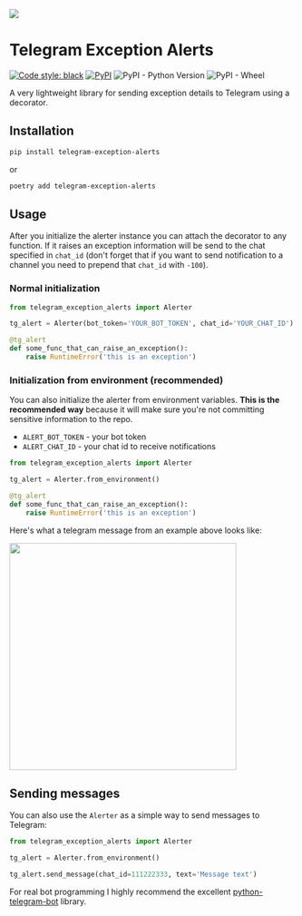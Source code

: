 ![](https://telegram.org/img/t_logo.svg?1)
# Telegram Exception Alerts
[![Code style: black](https://img.shields.io/badge/code%20style-black-000000.svg)](https://github.com/psf/black)
[![PyPI](https://img.shields.io/pypi/v/telegram-exception-alerts)](https://pypi.org/project/telegram-exception-alerts/)
![PyPI - Python Version](https://img.shields.io/pypi/pyversions/telegram-exception-alerts)
![PyPI - Wheel](https://img.shields.io/pypi/wheel/telegram-exception-alerts)

A very lightweight library for sending exception details to Telegram using a decorator.

## Installation

```bash
pip install telegram-exception-alerts
```
or
```bash
poetry add telegram-exception-alerts
```

## Usage

After you initialize the alerter instance you can attach the decorator to any function. If it 
raises an exception information will be send to the chat specified in `chat_id` (don't forget 
that if you want to send notification to a channel you need to prepend that `chat_id` with `-100`).

### Normal initialization

```python
from telegram_exception_alerts import Alerter

tg_alert = Alerter(bot_token='YOUR_BOT_TOKEN', chat_id='YOUR_CHAT_ID')

@tg_alert
def some_func_that_can_raise_an_exception():
    raise RuntimeError('this is an exception')
```

### Initialization from environment (recommended)

You can also initialize the alerter from environment variables. **This is the recommended way**
because it will make sure you're not committing sensitive information to the repo.

* `ALERT_BOT_TOKEN` - your bot token
* `ALERT_CHAT_ID` - your chat id to receive notifications

```python
from telegram_exception_alerts import Alerter

tg_alert = Alerter.from_environment()

@tg_alert
def some_func_that_can_raise_an_exception():
    raise RuntimeError('this is an exception')
```

Here's what a telegram message from an example above looks like:

<img src="./message_example.png" width="400">

## Sending messages
You can also use the `Alerter` as a simple way to send messages to Telegram:

```python
from telegram_exception_alerts import Alerter

tg_alert = Alerter.from_environment()

tg_alert.send_message(chat_id=111222333, text='Message text')
```

For real bot programming I highly recommend the excellent [python-telegram-bot](https://python-telegram-bot.org/) library.
